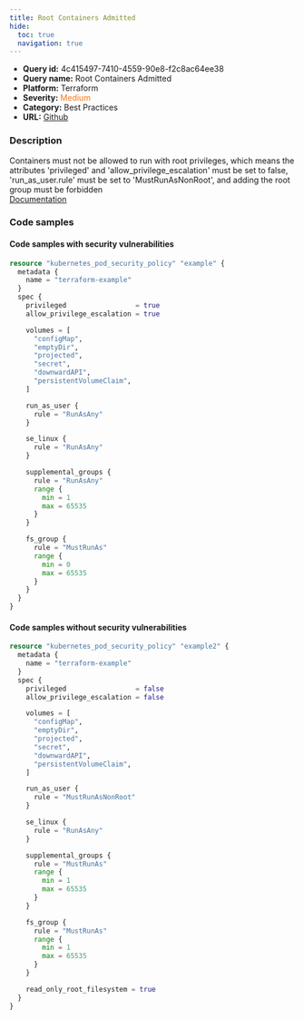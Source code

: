```yaml
---
title: Root Containers Admitted
hide:
  toc: true
  navigation: true
---
```


<style>
  .highlight .hll {
    background-color: #ff171742;
  }
  .md-content {
    max-width: 1100px;
    margin: 0 auto;
  }
</style>

-   **Query id:** 4c415497-7410-4559-90e8-f2c8ac64ee38
-   **Query name:** Root Containers Admitted
-   **Platform:** Terraform
-   **Severity:** <span style="color:#ff7213">Medium</span>
-   **Category:** Best Practices
-   **URL:** [Github](https://github.com/Checkmarx/kics/tree/master/assets/queries/terraform/kubernetes/root_containers_admitted)

### Description
Containers must not be allowed to run with root privileges, which means the attributes 'privileged' and 'allow_privilege_escalation' must be set to false, 'run_as_user.rule' must be set to 'MustRunAsNonRoot', and adding the root group must be forbidden<br>
[Documentation](https://registry.terraform.io/providers/hashicorp/kubernetes/latest/docs/resources/pod_security_policy#run_as_user)

### Code samples
#### Code samples with security vulnerabilities
```tf title="Positive test num. 1 - tf file" hl_lines="37 6 7 19 27"
resource "kubernetes_pod_security_policy" "example" {
  metadata {
    name = "terraform-example"
  }
  spec {
    privileged                 = true
    allow_privilege_escalation = true

    volumes = [
      "configMap",
      "emptyDir",
      "projected",
      "secret",
      "downwardAPI",
      "persistentVolumeClaim",
    ]

    run_as_user {
      rule = "RunAsAny"
    }

    se_linux {
      rule = "RunAsAny"
    }

    supplemental_groups {
      rule = "RunAsAny"
      range {
        min = 1
        max = 65535
      }
    }

    fs_group {
      rule = "MustRunAs"
      range {
        min = 0
        max = 65535
      }
    }
  }
}

```


#### Code samples without security vulnerabilities
```tf title="Negative test num. 1 - tf file"
resource "kubernetes_pod_security_policy" "example2" {
  metadata {
    name = "terraform-example"
  }
  spec {
    privileged                 = false
    allow_privilege_escalation = false

    volumes = [
      "configMap",
      "emptyDir",
      "projected",
      "secret",
      "downwardAPI",
      "persistentVolumeClaim",
    ]

    run_as_user {
      rule = "MustRunAsNonRoot"
    }

    se_linux {
      rule = "RunAsAny"
    }

    supplemental_groups {
      rule = "MustRunAs"
      range {
        min = 1
        max = 65535
      }
    }

    fs_group {
      rule = "MustRunAs"
      range {
        min = 1
        max = 65535
      }
    }

    read_only_root_filesystem = true
  }
}

```
